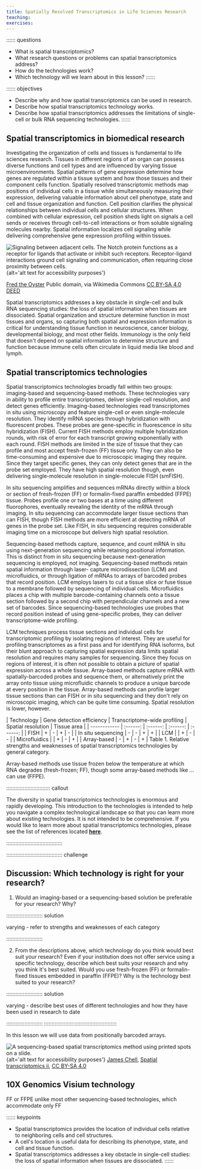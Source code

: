 ```yaml
---
title: Spatially Resolved Transcriptomics in Life Sciences Research
teaching:
exercises:
---
```


:::::: questions
 - What is spatial transcriptomics? 
 - What research questions or problems can spatial transcriptomics address?
 - How do the technologies work?
 - Which technology will we learn about in this lesson?
::::::

:::::: objectives
 - Describe why and how spatial transcriptomics can be used in research.
 - Describe how spatial transcriptomics technology works. 
 - Describe how spatial transcriptomics addresses the limitations of single-cell or bulk RNA sequencing technologies. 
::::::

## Spatial transcriptomics in biomedical research
Investigating the organization of cells and tissues is fundamental to life 
sciences research. Tissues in different regions of an organ can possess diverse
functions and cell types and are influenced by varying tissue microenvironments. 
Spatial patterns of gene expression determine how genes are regulated within a 
tissue system and how those tissues and their component cells function. 
Spatially resolved transcriptomic methods map positions of individual cells in a 
tissue while simultaneously measuring their expression, delivering valuable 
information about cell phenotype, state and cell and tissue organization and 
function. Cell position  clarifies the physical relationships between individual 
cells and cellular structures. When combined with cellular expression, cell
position sheds light on signals a cell sends or receives through cell-to-cell 
interactions or from soluble signaling molecules nearby. Spatial information 
localizes cell signaling while delivering comprehensive gene expression 
profiling within tissues. 

![Signaling between adjacent cells. The Notch protein functions as a receptor for ligands that activate or inhibit such receptors. Receptor-ligand interactions ground cell signaling and communication, often requiring close proximity between cells. ](https://upload.wikimedia.org/wikipedia/commons/0/04/Notchccr.svg){alt='alt text for accessibility purposes'}

<a href="https://commons.wikimedia.org/wiki/File:Notchccr.svg">Fred the Oyster</a> Public domain, via Wikimedia Commons <a href="https://creativecommons.org/licenses/by-sa/4.0/" rel="license">CC BY-SA 4.0 DEED</a>

Spatial transcriptomics addresses a key obstacle in single-cell and bulk RNA
sequencing studies: the loss of spatial information when tissues are 
dissociated. Spatial organization and structure determine function in most
tissues and organs, so capturing both spatial and expression information is 
critical for understanding tissue function in neuroscience, cancer biology, 
developmental biology, and most other fields. Immunology is the only field that 
doesn't depend on spatial information to determine structure and function 
because immune cells often circulate in liquid media like blood and lymph. 

## Spatial transcriptomics technologies
Spatial transcriptomics technologies broadly fall within two groups: 
imaging-based and sequencing-based methods. These technologies vary in ability 
to profile entire transcriptomes, deliver single-cell resolution, and detect
genes efficiently. Imaging-based technologies read transcriptomes in situ using 
microscopy and feature single-cell or even single-molecule resolution. They 
identify mRNA species through hybridization with fluorescent probes. These 
probes are gene-specific in fluorescence in situ hybridization (FISH). Current 
FISH methods employ multiple hybridization rounds, with risk of error for each 
transcript growing exponentially with each round. FISH methods are limited in 
the size of tissue that they can profile and most accept fresh-frozen (FF) 
tissue only. They can also be time-consuming and expensive due to microscopic 
imaging they require. Since they target specific genes, they can only detect 
genes that are in the probe set employed. They have high spatial resolution 
though, even delivering single-molecule resolution in single-molecule FISH 
(smFISH).

In situ sequencing amplifies and sequences mRNAs directly within a block 
or section of fresh-frozen (FF) or formalin-fixed paraffin embedded (FFPE) 
tissue. Probes profile one or two bases at a time using different
fluorophores, eventually revealing the identity of the mRNA through imaging. In 
situ sequencing can accommodate larger tissue sections than can FISH, though 
FISH methods are more efficient at detecting mRNA of genes in the probe set. 
Like FISH, in situ sequencing requires considerable imaging time on a microscope 
but delivers high spatial resolution. 

Sequencing-based methods capture, sequence, and count mRNA in situ using 
next-generation sequencing while retaining positional information. This is 
distinct from in situ sequencing because next-generation sequencing is employed, 
not imaging. Sequencing-based methods retain spatial information through laser-
capture microdissection (LCM) and microfluidics, or through ligation of mRNAs to 
arrays of barcoded probes that record position. LCM employs lasers to cut a 
tissue slice or fuse tissue to a membrane followed by sequencing of individual
cells. Microfluidics places a chip with multiple barcode-containing channels 
onto a tissue section followed by a second chip with perpendicular channels and 
a new set of barcodes. Since sequencing-based technologies use probes that 
record position instead of using gene-specific probes, they can deliver 
transcriptome-wide profiling. 

LCM techniques process tissue sections and individual cells for transcriptomic 
profiling by isolating regions of interest. They are useful for profiling 
transcriptomes as a first pass and for identifying RNA isoforms, but their blunt 
approach to capturing spatial expression data limits spatial resolution and 
requires many samples for sequencing. Since they focus on regions of interest,
it is often not possible to obtain a picture of spatial expression across a 
whole tissue. Array-based methods capture mRNA with spatially-barcoded probes 
and sequence them, or alternatively print the array onto tissue using 
microfluidic channels to produce a unique barcode at every position in the 
tissue. Array-based methods can profile larger tissue sections than can FISH or 
in situ sequencing and they don't rely on microscopic imaging, which can be 
quite time consuming. Spatial resolution is lower, however.

| Technology | Gene detection efficiency | Transcriptome-wide profiling | 
Spatial resolution | Tissue area |
| ------------ | :------: | :------: | :------: | :------: |
| FISH                | +        | -        | +        | -        |
| In situ sequencing  | -        | -        | +        | +        |
| LCM                 |          | +        | -        | -        |
| Microfluidics       |          | +        | -        | +        |
| Array-based         | -        | +        | -        | +        |
Table 1. Relative strengths and weaknesses of spatial transcriptomics
technologies by general category.

Array-based methods use tissue frozen below the temperature at which RNA 
degrades (fresh-frozen; FF), though some array-based methods like ... can use 
 (FFPE). 

::::::::::::::::::::::::::::: callout

The diversity in spatial transcriptomics technologies is enormous and rapidly
developing. This introduction to the technologies is intended to help you 
navigate a complex technological landscape so that you can learn more about
existing technologies. It is not intended to be comprehensive. If you would
like to learn more about spatial transcriptomics technologies, please see the
list of references located <a href="./reference.html"><strong>here</strong></a>.

:::::::::::::::::::::::::::::::::::::

::::::::::::::::::::::::::::::::::::: challenge 

## Discussion: Which technology is right for your research?

1. Would an imaging-based or a sequencing-based solution be preferable for your
research? Why?

:::::::::::::::::::::::: solution 

varying - refer to strengths and weaknesses of each category

::::::::::::::::::::::::

2. From the descriptions above, which technology do you think would best suit
your research? Even if your institution does not offer service using a 
specific technology, describe which best suits your research and why you think
it's best suited. Would you use fresh-frozen (FF) or formalin-fixed tissues 
embedded in paraffin (FFPE)? Why is the technology best suited to your research?

:::::::::::::::::::::::: solution 

varying - describe best uses of different technologies and how they have been
used in research to date

::::::::::::::::::::::::
::::::::::::::::::::::::::::::::::::::::::::::::

In this lesson we will use data from positionally barcoded arrays.  

![A sequencing-based spatial transcriptomics method using printed spots on a slide. ](https://upload.wikimedia.org/wikipedia/commons/1/14/Spatial_transcriptomics_ii.png){alt='alt text for
accessibility purposes'}
<a href="https://commons.wikimedia.org/wiki/User:Jasquatch">James Chell</a>, <a href="https://commons.wikimedia.org/wiki/File:Spatial_transcriptomics_ii. png">Spatial transcriptomics ii</a>, <a href="https://creativecommons.org/licenses/by-sa/4.0/legalcode" rel="license">CC BY-SA 4.0</a>

## 10X Genomics Visium technology
FF or FFPE unlike most other sequencing-based technologies, which accommodate
only FF

:::::: keypoints
 - Spatial transcriptomics provides the location of individual cells relative to neighboring cells and cell structures.
 - A cell's location is useful data for describing its phenotype, state, and cell and tissue function.
 - Spatial transcriptomics addresses a key obstacle in single-cell studies: the loss of spatial information when tissues are dissociated.
::::::
